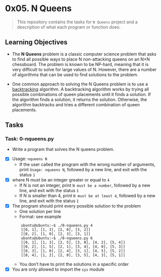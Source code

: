 # 0x05. N Queens

> This repository contains the tasks for `N Queens` project and a description of what each program or function does:


## Learning Objectives

* The **N Queens** problem is a classic computer science problem that asks to find all possible ways to place N non-attacking queens on an N×N chessboard. The problem is known to be NP-hard, meaning that it is very difficult to solve for large values of N. However, there are a number of algorithms that can be used to find solutions to the problem.

* One common approach to solving the N Queens problem is to use a [backtracking](https://en.wikipedia.org/wiki/Backtracking) algorithm. A backtracking algorithm works by trying all possible combinations of queen placements until it finds a solution. If the algorithm finds a solution, it returns the solution. Otherwise, the algorithm backtracks and tries a different combination of queen placements.


## Tasks

### Task: 0-nqueens.py

* Write a program that solves the N queens problem.
- [x] Usage: `nqueens N`
    * If the user called the program with the wrong number of arguments, print `Usage: nqueens N`, followed by a new line, and exit with the status `1`
- [x] where N must be an integer greater or equal to `4`
    * If N is not an integer, print `N must be a number`, followed by a new line, and exit with the status `1`
    * If N is smaller than 4, print `N must be at least 4`, followed by a new line, and exit with the status `1`
- [x] The program should print every possible solution to the problem
    * One solution per line
    * Format: see example
    ```
        ubuntu@ubuntu:~$ ./0-nqueens.py 4
        [[0, 1], [1, 3], [2, 0], [3, 2]]
        [[0, 2], [1, 0], [2, 3], [3, 1]]
        ubuntu@ubuntu:~$ ./0-nqueens.py 6
        [[0, 1], [1, 3], [2, 5], [3, 0], [4, 2], [5, 4]]
        [[0, 2], [1, 5], [2, 1], [3, 4], [4, 0], [5, 3]]
        [[0, 3], [1, 0], [2, 4], [3, 1], [4, 5], [5, 2]]
        [[0, 4], [1, 2], [2, 0], [3, 5], [4, 3], [5, 1]]
    ```
    * You don’t have to print the solutions in a specific order
- [x] You are only allowed to import the `sys` module
